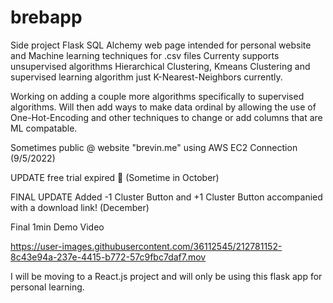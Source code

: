 # brebapp
Side project 
Flask SQL Alchemy web page intended for personal website and Machine learning techniques for .csv files
Currenty supports unsupervised algorithms Hierarchical Clustering, Kmeans Clustering and supervised learning algorithm just K-Nearest-Neighbors currently.

Working on adding a couple more algorithms specifically to supervised algorithms. Will then add ways to make data ordinal by allowing the use of One-Hot-Encoding and other techniques to change or add columns that are ML compatable. 

Sometimes public @ website "brevin.me" using AWS EC2 Connection (9/5/2022) 

UPDATE free trial expired 🤨 (Sometime in October)

FINAL UPDATE Added -1 Cluster Button and +1 Cluster Button accompanied with a download link! (December)

Final 1min Demo Video 

https://user-images.githubusercontent.com/36112545/212781152-8c43e94a-237e-4415-b772-57c9fbc7daf7.mov

I will be moving to a React.js project and will only be using this flask app for personal learning.
